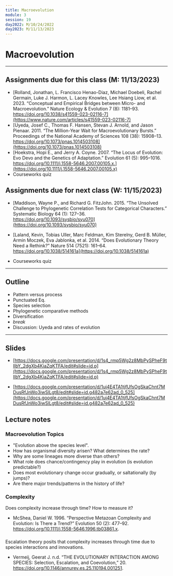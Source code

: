 ```yaml
---
title: Macroevolution
module: 3
session: 19
day2022: M/10/24/2022
day2023: M/11/13/2023
---
```


# Macroevolution

----

## Assignments due for this class (M: 11/13/2023)
<!-- - **Evolution 5th edition, Chapter X** (Macroevolution) -->
- [Rolland, Jonathan, L. Francisco Henao-Diaz, Michael Doebeli, Rachel Germain, Luke J. Harmon, L. Lacey Knowles, Lee Hsiang Liow, et al. 2023. “Conceptual and Empirical Bridges between Micro- and Macroevolution.” Nature Ecology & Evolution 7 (8): 1181–93. https://doi.org/10.1038/s41559-023-02116-7](https://www.nature.com/articles/s41559-023-02116-7)
- [Uyeda, Josef C., Thomas F. Hansen, Stevan J. Arnold, and Jason Pienaar. 2011. “The Million-Year Wait for Macroevolutionary Bursts.” Proceedings of the National Academy of Sciences 108 (38): 15908–13. https://doi.org/10.1073/pnas.1014503108](https://doi.org/10.1073/pnas.1014503108)
- [Hoekstra, Hopi E., and Jerry A. Coyne. 2007. “The Locus of Evolution: Evo Devo and the Genetics of Adaptation.” Evolution 61 (5): 995–1016. https://doi.org/10.1111/j.1558-5646.2007.00105.x.](https://doi.org/10.1111/j.1558-5646.2007.00105.x)
- Courseworks quiz


## Assignments due for next class (W: 11/15/2023)
- [Maddison, Wayne P., and Richard G. FitzJohn. 2015. “The Unsolved Challenge to Phylogenetic Correlation Tests for Categorical Characters.” Systematic Biology 64 (1): 127–36. https://doi.org/10.1093/sysbio/syu070](https://doi.org/10.1093/sysbio/syu070)

- [Laland, Kevin, Tobias Uller, Marc Feldman, Kim Sterelny, Gerd B. Müller, Armin Moczek, Eva Jablonka, et al. 2014. “Does Evolutionary Theory Need a Rethink?” Nature 514 (7521): 161–64. https://doi.org/10.1038/514161a](https://doi.org/10.1038/514161a)
- Courseworks quiz


----

## Outline
- Pattern versus process
- Punctuated Eq.
- Species selection
- Phylogenetic comparative methods
- Diversification
- *break*
- Discussion: Uyeda and rates of evolution

----


## Slides
- [https://docs.google.com/presentation/d/1s4_rmp5Wg2z8MbPySPheF9tIlbY_2dgXb4KiaZqKTFA/edit#slide=id.p](https://docs.google.com/presentation/d/1s4_rmp5Wg2z8MbPySPheF9tIlbY_2dgXb4KiaZqKTFA/edit#slide=id.p)

- [https://docs.google.com/presentation/d/1uj4E4TA1tjfUfsOgSkaChnt7MDusRfJnWo3iwSlLgt8/edit#slide=id.g482a7e62ad_0_525](https://docs.google.com/presentation/d/1uj4E4TA1tjfUfsOgSkaChnt7MDusRfJnWo3iwSlLgt8/edit#slide=id.g482a7e62ad_0_525)

## Lecture notes

### Macroevolution Topics
- "Evolution above the species level". 
- How has organismal diversity arisen? What determines the rate?
- Why are some lineages more diverse than others?
- What role does chance/contingency play in evolution (is evolution predictable?)
- Does most evolutionary change occur gradually, or saltationally (by jumps)?
- Are there major trends/patterns in the history of life?


### Complexity
Does complexity increase through time? How to measure it?
- McShea, Daniel W. 1996. “Perspective Metazoan Complexity and Evolution: Is There a Trend?” Evolution 50 (2): 477–92. https://doi.org/10.1111/j.1558-5646.1996.tb03861.x. 


### 
Escalation theory posits that complexity increases through time due to species
interactions and innovations.
- Vermeij, Geerat J. n.d. “THE EVOLUTIONARY INTERACTION AMONG SPECIES: Selection, Escalation, and Coevolution,” 20. https://doi.org/10.1146/annurev.es.25.110194.001251.
